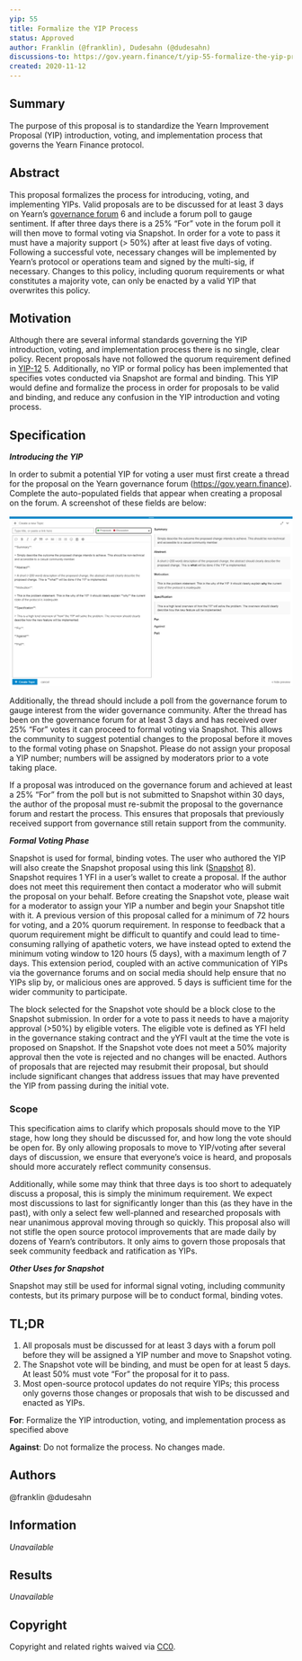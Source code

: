 ```yaml
---
yip: 55
title: Formalize the YIP Process
status: Approved
author: Franklin (@franklin), Dudesahn (@dudesahn)
discussions-to: https://gov.yearn.finance/t/yip-55-formalize-the-yip-process/7959
created: 2020-11-12
---
```


## Summary

The purpose of this proposal is to standardize the Yearn Improvement Proposal (YIP) introduction, voting, and implementation process that governs the Yearn Finance protocol.

## Abstract

This proposal formalizes the process for introducing, voting, and implementing YIPs. Valid proposals are to be discussed for at least 3 days on Yearn’s [governance forum](https://gov.yearn.finance/) 6 and include a forum poll to gauge sentiment. If after three days there is a 25% “For” vote in the forum poll it will then move to formal voting via Snapshot. In order for a vote to pass it must have a majority support (> 50%) after at least five days of voting. Following a successful vote, necessary changes will be implemented by Yearn’s protocol or operations team and signed by the multi-sig, if necessary. Changes to this policy, including quorum requirements or what constitutes a majority vote, can only be enacted by a valid YIP that overwrites this policy.

## Motivation

Although there are several informal standards governing the YIP introduction, voting, and implementation process there is no single, clear policy. Recent proposals have not followed the quorum requirement defined in [YIP-12](https://yips.yearn.finance/YIPS/yip-12) 5. Additionally, no YIP or formal policy has been implemented that specifies votes conducted via Snapshot are formal and binding. This YIP would define and formalize the process in order for proposals to be valid and binding, and reduce any confusion in the YIP introduction and voting process.

## Specification

**_Introducing the YIP_**

In order to submit a potential YIP for voting a user must first create a thread for the proposal on the Yearn governance forum (https://gov.yearn.finance). Complete the auto-populated fields that appear when creating a proposal on the forum. A screenshot of these fields are below:

![](/YIPS/assets/yip-55/figure1.png)

Additionally, the thread should include a poll from the governance forum to gauge interest from the wider governance community. After the thread has been on the governance forum for at least 3 days and has received over 25% “For” votes it can proceed to formal voting via Snapshot. This allows the community to suggest potential changes to the proposal before it moves to the formal voting phase on Snapshot. Please do not assign your proposal a YIP number; numbers will be assigned by moderators prior to a vote taking place.

If a proposal was introduced on the governance forum and achieved at least a 25% “For” from the poll but is not submitted to Snapshot within 30 days, the author of the proposal must re-submit the proposal to the governance forum and restart the process. This ensures that proposals that previously received support from governance still retain support from the community.

**_Formal Voting Phase_**

Snapshot is used for formal, binding votes. The user who authored the YIP will also create the Snapshot proposal using this link ([Snapshot](https://snapshot.page/#/yearn) 8). Snapshot requires 1 YFI in a user’s wallet to create a proposal. If the author does not meet this requirement then contact a moderator who will submit the proposal on your behalf. Before creating the Snapshot vote, please wait for a moderator to assign your YIP a number and begin your Snapshot title with it.
A previous version of this proposal called for a minimum of 72 hours for voting, and a 20% quorum requirement. In response to feedback that a quorum requirement might be difficult to quantify and could lead to time-consuming rallying of apathetic voters, we have instead opted to extend the minimum voting window to 120 hours (5 days), with a maximum length of 7 days. This extension period, coupled with an active communication of YIPs via the governance forums and on social media should help ensure that no YIPs slip by, or malicious ones are approved. 5 days is sufficient time for the wider community to participate.

The block selected for the Snapshot vote should be a block close to the Snapshot submission. In order for a vote to pass it needs to have a majority approval (>50%) by eligible voters. The eligible vote is defined as YFI held in the governance staking contract and the yYFI vault at the time the vote is proposed on Snapshot. If the Snapshot vote does not meet a 50% majority approval then the vote is rejected and no changes will be enacted. Authors of proposals that are rejected may resubmit their proposal, but should include significant changes that address issues that may have prevented the YIP from passing during the initial vote.

### Scope

This specification aims to clarify which proposals should move to the YIP stage, how long they should be discussed for, and how long the vote should be open for. By only allowing proposals to move to YIP/voting after several days of discussion, we ensure that everyone’s voice is heard, and proposals should more accurately reflect community consensus.

Additionally, while some may think that three days is too short to adequately discuss a proposal, this is simply the minimum requirement. We expect most discussions to last for significantly longer than this (as they have in the past), with only a select few well-planned and researched proposals with near unanimous approval moving through so quickly. This proposal also will not stifle the open source protocol improvements that are made daily by dozens of Yearn’s contributors. It only aims to govern those proposals that seek community feedback and ratification as YIPs.

**_Other Uses for Snapshot_**

Snapshot may still be used for informal signal voting, including community contests, but its primary purpose will be to conduct formal, binding votes.

## TL;DR

1. All proposals must be discussed for at least 3 days with a forum poll before they will be assigned a YIP number and move to Snapshot voting.
1. The Snapshot vote will be binding, and must be open for at least 5 days. At least 50% must vote “For” the proposal for it to pass.
1. Most open-source protocol updates do not require YIPs; this process only governs those changes or proposals that wish to be discussed and enacted as YIPs.

**For**: Formalize the YIP introduction, voting, and implementation process as specified above

**Against**: Do not formalize the process. No changes made.

## Authors

@franklin @dudesahn

## Information

_Unavailable_

## Results

_Unavailable_

## Copyright

Copyright and related rights waived via [CC0](https://creativecommons.org/publicdomain/zero/1.0/).
